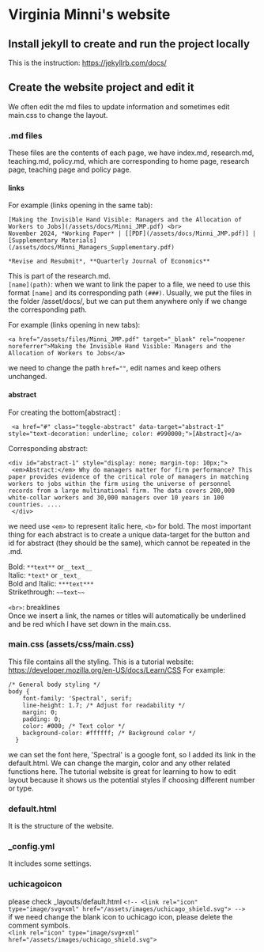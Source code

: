 # Virginia Minni's website
## Install jekyll to create and run the project locally
This is the instruction: https://jekyllrb.com/docs/
## Create the website project and edit it
We often edit the md files to update information and sometimes edit main.css to change the layout.

### .md files
These files are the contents of each page, we have index.md, research.md, teaching.md, policy.md, which are corresponding to home page, research page, teaching page and policy page. <br>

#### links
For example (links opening in the same tab):
```
[Making the Invisible Hand Visible: Managers and the Allocation of Workers to Jobs](/assets/docs/Minni_JMP.pdf) <br>
November 2024, *Working Paper* | [[PDF](/assets/docs/Minni_JMP.pdf)] | [Supplementary Materials](/assets/docs/Minni_Managers_Supplementary.pdf)

*Revise and Resubmit*, **Quarterly Journal of Economics**
```
This is part of the research.md. <br>
`[name](path)`: when we want to link the paper to a file, we need to use this format `[name]` and its corresponding path `(###)`. Usually, we put the files in the folder /asset/docs/, but we can put them anywhere only if we change the corresponding path.

For example (links opening in new tabs):
```
<a href="/assets/files/Minni_JMP.pdf" target="_blank" rel="noopener noreferrer">Making the Invisible Hand Visible: Managers and the
Allocation of Workers to Jobs</a>
```
we need to change the path `href=""`, edit names and keep others unchanged.

#### abstract
For creating the bottom[abstract] :

```
 <a href="#" class="toggle-abstract" data-target="abstract-1" style="text-decoration: underline; color: #990000;">[Abstract]</a>

```
Corresponding abstract:

```
<div id="abstract-1" style="display: none; margin-top: 10px;">
 <em>Abstract:</em> Why do managers matter for firm performance? This paper provides evidence of the critical role of managers in matching workers to jobs within the firm using the universe of personnel records from a large multinational firm. The data covers 200,000 white-collar workers and 30,000 managers over 10 years in 100 countries. ....
 </div>

```
we need use `<em>` to represent italic here, `<b>` for bold. The most important thing for each abstract is to create a unique data-target for the button and id for abstract (they should be the same), which cannot be repeated in the .md.


Bold: `**text**` or`__text__` <br>
Italic: `*text*` or `_text_` <br>
Bold and Italic: `***text***` <br>
Strikethrough: `~~text~~`<br>

`<br>`: breaklines <br>
Once we insert a link, the names or titles will automatically be underlined and be red which I have set down in the main.css.

### main.css (assets/css/main.css)
This file contains all the styling. This is a tutorial website: https://developer.mozilla.org/en-US/docs/Learn/CSS
For example: 
```
/* General body styling */
body {
    font-family: 'Spectral', serif; 
    line-height: 1.7; /* Adjust for readability */
    margin: 0;
    padding: 0;
    color: #000; /* Text color */
    background-color: #ffffff; /* Background color */
  }
```

we can set the font here, 'Spectral' is a google font, so I added its link in the default.html.
We can change the margin, color and any other related functions here. The tutorial website is great for learning to how to edit layout because it shows us the potential styles if choosing different number or type.

### default.html
It is the structure of the website.

### _config.yml

It includes some settings.

### uchicagoicon
please check _layouts/default.html
`<!-- <link rel="icon" type="image/svg+xml" href="/assets/images/uchicago_shield.svg"> -->`  <br>
if we need change the blank icon to uchicago icon, please delete the comment symbols.  <br>
`<link rel="icon" type="image/svg+xml" href="/assets/images/uchicago_shield.svg"> `









